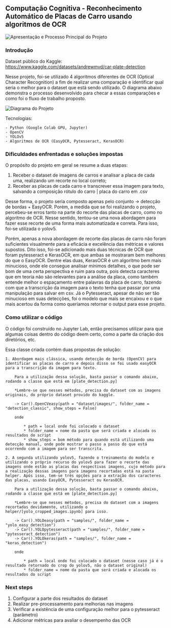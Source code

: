 ## Computação Cognitiva - Reconhecimento Automático de Placas de Carro usando algoritmos de OCR
![Apresentação e Processo Principal do Projeto](https://i.imgur.com/8KRkaL3.png)

### Introdução
Dataset público do Kaggle: https://www.kaggle.com/datasets/andrewmvd/car-plate-detection

Nesse projeto, foi-se utilizado 4 algoritmos diferentes de OCR (Optical Character Recognition) a fim de realizar uma comparação e identificar qual seria o melhor para o dataset que está sendo utilizado. O diagrama abaixo demonstra o processo desenvolvido para checar a essas comparações e como foi o fluxo de trabalho proposto.

![Diagrama do Projeto](https://i.imgur.com/sZLTmUC.png)

Tecnologias: 

    - Python (Google Colab GPU, Jupyter)
    - OpenCV
    - YOLOv5
    - Algoritmos de OCR (EasyOCR, Pytesseract, KerasOCR)


### Dificuldades enfrentadas e soluções impostas
O propósito do projeto em geral se resume a duas etapas:
1. Receber o dataset de imagens de carros e analisar a placa de cada uma, realizando um recorte no local correto;
2. Receber as placas de cada carro e transcrever essa imagem para texto, salvando a composição rótulo do carro | placa do carro em .csv

Desse forma, o projeto seria composto apenas pelo conjunto -> detecção de bordas + EasyOCR. Porém, a medida que se foi realizando o projeto, percebeu-se erros tanto na parte do recorte das placas de carro, como no algoritmo de OCR. Nesse sentido, tentou-se uma nova abordagem para fazer esse recorte de uma forma mais automatizada e correta. Para isso, foi-se utilizada o yolov5.

Porém, apenas a nova abordagem de recorte das placas de carro não foram suficientes visualmente para a eficácia e excelência das métricas e valores supostos. Dito isso, foi-se adicionado mais duas técnicas de OCR que foram pytesseract e KerasOCR, em que ambas se mostraram bem melhores do que o EasyOCR. Dentre elas duas, KerasOCR é um algoritmo bem mais minucioso, onde ele consegue analisar mínimos detalhes, o que pode ser bom de uma certa perspectiva e ruim para outra, pois detecta caracteres que em teoria não são relevantes para a análise da placa, como também entende melhor o espaçamento entre palavras da placa de carro, fazendo com que a transcrição da imagem para o texto tenha que passar por uma manipulação para salvar em csv. Já o Pytesseract, apesar de não ser tão minucioso em suas detecções, foi o modelo que mais se encaixou e o que mais acertou da forma como queríamos retornar o output para esse projeto.

### Como utilizar o código

O código foi construído no Jupyter Lab, então precisamos utilizar para que algumas coisas dentro do código deem certo, como a parte da criação dos diretórios, etc.

Essa classe criada contém duas propostas de solução:

    1. Abordagem mais clássica, usando detecção de borda (OpenCV) para identificar as placas de carro e depois disso se foi usado easyOCR para a transcrição da imagem para texto.

        Para a utilização dessa solução, basta passar o comando abaixo, rodando a classe que está em [plate_detection.py]

        *Lembre-se que nesses métodos, precisa do dataset com as imagens originais, do próprio dataset provido do kaggle.

        -> Car().OpenCVeasy(path = "dataset/images/", folder_name = "detection_classic", show_steps = False)

        onde 

            * path = local onde foi colocado o dataset
            * folder_name = nome da pasta que será criada e alocada os resultados do script
            * show_steps = bom método para quando está utilizando uma detecção manual, onde pode mostrar o passo a passo do que está ocorrendo com a imagem para ser transcrita.

    2. A segunda utilizando yolov5, fazendo o treinamento do modelo e utilizando o próprio recurso do yolov5 para fazer o recorte das imagens onde estão as placas das respectivas imagens, cujo método para a realização dessas imagens para imagens recortadas está na pasta helper. Após isso, tem-se três opções para a extração dos caracteres das placas, usando EasyOCR, Pytesseract ou KerasOCR.

        Para a utilização dessa solução, basta passar o comando abaixo, rodando a classe que está em [plate_detection.py]

        *Lembre-se que nesses métodos, precisa do dataset com a imagens recortadas devidamente, utilizando o helper/[yolo_cropped_images.ipynb] para isso.

        -> Car().YOLOeasy(path = "samples/", folder_name = "yolo_easy_detection")
        -> Car().YOLOpytesseract(path = "samples/", folder_name = "pytesseract_detection")  
        -> Car().YOLOkeras(path = "samples/", folder_name = "keras_detection") 

        onde 

            * path = local onde foi colocado o dataset (nesse caso já é o resultado retornado do crop do yolov5, não o dataset original)
            * folder_name = nome da pasta que será criada e alocada os resultados do script

### Next steps

1. Configurar a parte dos resultados do dataset
2. Realizar pre-processamento para melhorias nas imagens
3. Verificar a existência de uma configuração melhor para o pytesseract (parâmetro)
4. Adicionar métricas para avaliar o desempenho das OCR








